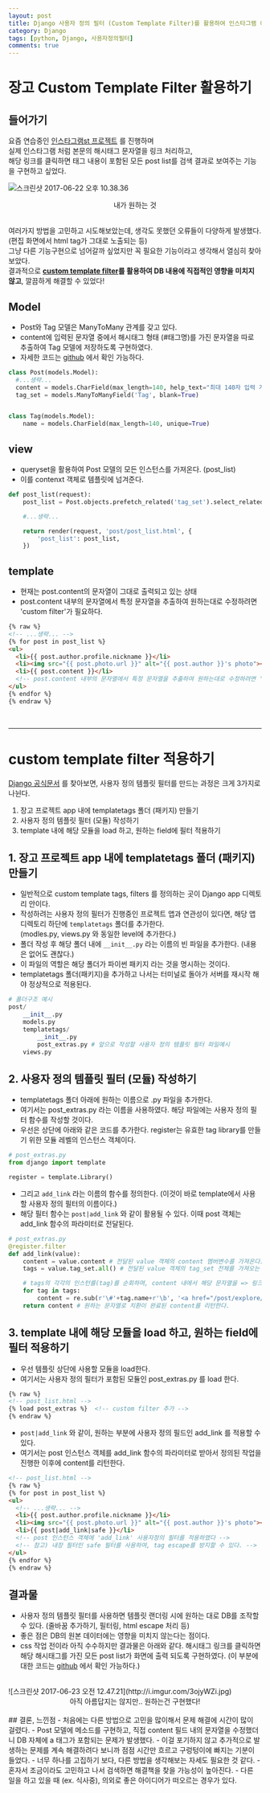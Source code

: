 ```yaml
---
layout: post
title: Django 사용자 정의 필터 (Custom Template Filter)를 활용하여 인스타그램 해시태그 링크 구현하기  
category: Django
tags: [python, Django, 사용자정의필터]
comments: true
---
```


# 장고 Custom Template Filter 활용하기

## 들어가기
요즘 연습중인 [인스타그램st 프로젝트](https://github.com/wayhome25/Instagram) 를 진행하며     
실제 인스타그램 처럼 본문의 해시태그 문자열을 링크 처리하고,       
해당 링크를 클릭하면 태그 내용이 포함된 모든 post list를 검색 결과로 보여주는 기능을 구현하고 싶었다.      

![스크린샷 2017-06-22 오후 10.38.36](http://i.imgur.com/qR2o9ut.jpg)
<center><figcaption>내가 원하는 것</figcaption></center>
<br>



여러가지 방법을 고민하고 시도해보았는데, 생각도 못했던 오류들이 다양하게 발생했다.     
(편집 화면에서 html tag가 그대로 노출되는 등)    
그냥 다른 기능구현으로 넘어갈까 싶었지만 꼭 필요한 기능이라고 생각해서 열심히 찾아보았다.        
결과적으로 **[custom template filter](https://docs.djangoproject.com/en/1.10/howto/custom-template-tags/)를 활용하여 DB 내용에 직접적인 영향을 미치지 않고**, 깔끔하게 해결할 수 있었다!

## Model
- Post와 Tag 모델은 ManyToMany 관계를 갖고 있다.
- content에 입력된 문자열 중에서 해시태그 형태 (#태그명)를 가진 문자열을 따로 추출하여 Tag 모델에 저장하도록 구현하였다.
- 자세한 코드는 [github](https://github.com/wayhome25/Instagram/blob/master/project/post/models.py) 에서 확인 가능하다.

```python
class Post(models.Model):
  #...생략...
  content = models.CharField(max_length=140, help_text="최대 140자 입력 가능")
  tag_set = models.ManyToManyField('Tag', blank=True)


class Tag(models.Model):
    name = models.CharField(max_length=140, unique=True)
```

## view
- queryset을 활용하여 Post 모델의 모든 인스턴스를 가져온다. (post_list)
- 이를 contenxt 객체로 템플릿에 넘겨준다.

```python
def post_list(request):
    post_list = Post.objects.prefetch_related('tag_set').select_related('author__profile').all()

    #...생략...

    return render(request, 'post/post_list.html', {
        'post_list': post_list,
    })
```

## template
- 현재는 post.content의 문자열이 그대로 출력되고 있는 상태
- post.content 내부의 문자열에서 특정 문자열을 추출하여 원하는대로 수정하려면 'custom filter'가 필요하다.

```html
{% raw %}
<!-- ...생략... -->
{% for post in post_list %}
<ul>
  <li>{{ post.author.profile.nickname }}</li>
  <li><img src="{{ post.photo.url }}" alt="{{ post.author }}'s photo"></li>
  <li>{{ post.content }}</li>
  <!-- post.content 내부의 문자열에서 특정 문자열을 추출하여 원하는대로 수정하려면 'custom filter'가 필요하다-->
</ul>
{% endfor %}
{% endraw %}
```
<br>

---
# custom template filter 적용하기

[Django 공식문서](https://docs.djangoproject.com/en/1.10/howto/custom-template-tags/) 를 찾아보면, 사용자 정의 템플릿 필터를 만드는 과정은 크게 3가지로 나뉜다.

1. 장고 프로젝트 app 내에 templatetags 폴더 (패키지) 만들기
2. 사용자 정의 템플릿 필터 (모듈) 작성하기
3. template 내에 해당 모듈을 load 하고, 원하는 field에 필터 적용하기


## 1. 장고 프로젝트 app 내에 templatetags 폴더 (패키지) 만들기
- 일반적으로 custom template tags, filters 를 정의하는 곳이 Django app 디렉토리 안이다.
- 작성하려는 사용자 정의 필터가 진행중인 프로젝트 앱과 연관성이 있다면, 해당 앱 디렉토리 하단에 `templatetags` 폴더를 추가한다.     
  (modles.py, views.py 와 동일한 level에 추가한다.)
- 폴더 작성 후 해당 폴더 내에 `__init__.py` 라는 이름의 빈 파일을 추가한다. (내용은 없어도 괜찮다.)
- 이 파일의 역할은 해당 폴더가 파이썬 패키지 라는 것을 명시하는 것이다.
- templatetags 폴더(패키지)을 추가하고 나서는 터미널로 돌아가 서버를 재시작 해야 정상적으로 적용된다.

```python
# 폴더구조 예시
post/
    __init__.py
    models.py
    templatetags/
        __init__.py
        post_extras.py # 앞으로 작성할 사용자 정의 템플릿 필터 파일예시
    views.py
```

## 2. 사용자 정의 템플릿 필터 (모듈) 작성하기
- templatetags 폴더 아래에 원하는 이름으로 .py 파일을 추가한다.
- 여기서는 post_extras.py 라는 이름을 사용하였다. 해당 파일에는 사용자 정의 필터 함수를 작성할 것이다.
- 우선은 상단에 아래와 같은 코드를 추가한다. register는 유효한 tag library를 만들기 위한 모듈 레벨의 인스턴스 객체이다.

```python
# post_extras.py
from django import template

register = template.Library()
```

- 그리고 `add_link` 라는 이름의 함수를 정의한다. (이것이 바로 template에서 사용할 사용자 정의 필터의 이름이다.)
- 해당 필터 함수는 `post|add_link` 와 같이 활용될 수 있다. 이때 post 객체는 add_link 함수의 파라미터로 전달된다.

```python
# post_extras.py
@register.filter
def add_link(value):
    content = value.content # 전달된 value 객체의 content 멤버변수를 가져온다.
    tags = value.tag_set.all() # 전달된 value 객체의 tag_set 전체를 가져오는 queryset을 리턴한다.

    # tags의 각각의 인스턴를(tag)를 순회하며, content 내에서 해당 문자열을 => 링크를 포함한 문자열로 replace 한다.
    for tag in tags:
        content = re.sub(r'\#'+tag.name+r'\b', '<a href="/post/explore/tags/'+tag.name+'">#'+tag.name+'</a>', content)
    return content # 원하는 문자열로 치환이 완료된 content를 리턴한다.
```

## 3. template 내에 해당 모듈을 load 하고, 원하는 field에 필터 적용하기
- 우선 템플릿 상단에 사용할 모듈을 load한다.
- 여기서는 사용자 정의 필터가 포함된 모듈인 post_extras.py 를 load 한다.

```html
{% raw %}
<!-- post_list.html -->
{% load post_extras %}  <!-- custom filter 추가 -->
{% endraw %}
```

- `post|add_link` 와 같이, 원하는 부분에 사용자 정의 필드인 add_link 를 적용할 수 있다.
- 여기서는 post 인스턴스 객체를 add_link 함수의 파라미터로 받아서 정의된 작업을 진행한 이후에 content를 리턴한다.

```html
<!-- post_list.html -->
{% raw %}
{% for post in post_list %}
<ul>
  <!-- ...생략... -->
  <li>{{ post.author.profile.nickname }}</li>
  <li><img src="{{ post.photo.url }}" alt="{{ post.author }}'s photo"></li>
  <li>{{ post|add_link|safe }}</li>
  <!-- post 인스턴스 객체에 'add_link' 사용자정의 필터를 적용하였다 -->
  <!-- 참고) 내장 필터인 safe 필터를 사용하여, tag escape를 방지할 수 있다. -->
</ul>
{% endfor %}
{% endraw %}
```

## 결과물
- 사용자 정의 템플릿 필터를 사용하면 템플릿 랜더링 시에 원하는 대로 DB를 조작할 수 있다. (줄바꿈 추가하기, 필터링, html escape 처리 등)
- 좋은 점은 DB의 원본 데이터에는 영향을 미치지 않는다는 점이다.
- css 작업 전이라 아직 수수하지만 결과물은 아래와 같다. 해시태그 링크를 클릭하면 해당 해시태그를 가진 모든 post list가 화면에 출력 되도록 구현하였다. (이 부분에 대한 코드는 [github](https://github.com/wayhome25/Instagram) 에서 확인 가능하다.)

<br>
![스크린샷 2017-06-23 오전 12.47.21](http://i.imgur.com/3ojyWZi.jpg)
<center><figcaption>아직 아름답지는 않지만.. 원하는건 구현했다! </figcaption></center>
<br>
## 결론, 느낀점  
- 처음에는 다른 방법으로 고민을 많이해서 문제 해결에 시간이 많이 걸렸다.
- Post 모델에 메소드를 구현하고, 직접 content 필드 내의 문자열을 수정했더니 DB 자체에 a 태그가 포함되는 문제가 발생했다.
- 이걸 포기하지 않고 추가적으로 발생하는 문제를 계속 해결하려다 보니까 점점 시간만 흐르고 구렁텅이에 빠지는 기분이 들었다.
- 너무 하나를 고집하기 보다, 다른 방법을 생각해보는 자세도 필요한 것 같다.  
- 혼자서 조금이라도 고민하고 나서 검색하면 해결책을 찾을 가능성이 높아진다.
- 다른 일을 하고 있을 때 (ex. 식사중), 의외로 좋은 아이디어가 떠오르는 경우가 있다.
